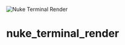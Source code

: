 ![Nuke Terminal Render](https://user-images.githubusercontent.com/73053972/138093913-5c641d4e-2cbc-4ea0-9248-ff1df0d5fb4e.png)
# nuke_terminal_render
